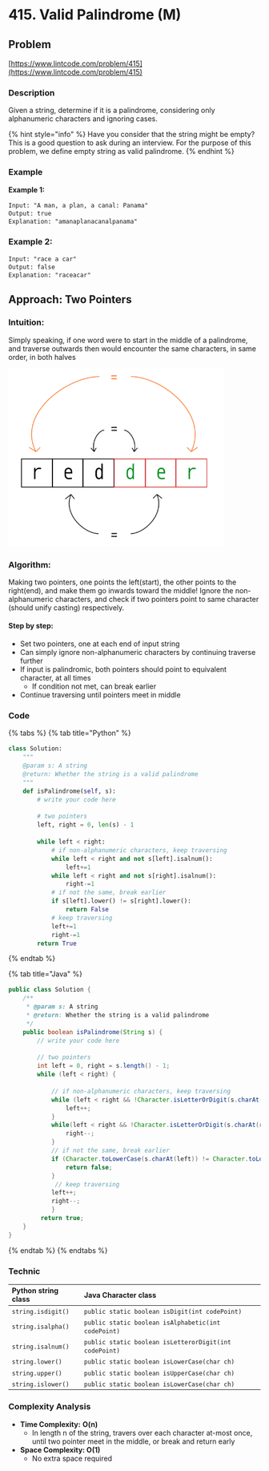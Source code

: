 # 415. Valid Palindrome \(M\)

## Problem

[https://www.lintcode.com/problem/415](https://www.lintcode.com/problem/415)

### Description 

Given a string, determine if it is a palindrome, considering only alphanumeric characters and ignoring cases.

{% hint style="info" %}
Have you consider that the string might be empty? This is a good question to ask during an interview. For the purpose of this problem, we define empty string as valid palindrome.
{% endhint %}

### Example

**Example 1:**

```text
Input: "A man, a plan, a canal: Panama"
Output: true
Explanation: "amanaplanacanalpanama"
```

### **Example 2:**

```text
Input: "race a car"
Output: false
Explanation: "raceacar"
```

## Approach: Two Pointers

### Intuition:

Simply speaking, if one word were to start in the middle of a palindrome, and traverse outwards then would encounter the same characters, in same order, in both halves

![](../../.gitbook/assets/capture.png)

### Algorithm: 

Making two pointers, one points the left\(start\), the other points to the right\(end\), and make them go inwards toward the middle! Ignore the non-alphanumeric characters, and check if two pointers point to same character \(should unify casting\) respectively. 

#### Step by step: 

* Set two pointers, one at each end of input string
* Can simply ignore non-alphanumeric characters by continuing traverse further 
* If input is palindromic, both pointers should point to equivalent character, at all times
  * If condition not met, can break earlier
* Continue traversing until pointers meet in middle 

### Code

{% tabs %}
{% tab title="Python" %}
```python
class Solution:
    """
    @param s: A string
    @return: Whether the string is a valid palindrome
    """
    def isPalindrome(self, s):
        # write your code here
        
        # two pointers
        left, right = 0, len(s) - 1
        
        while left < right:
            # if non-alphanumeric characters, keep traversing
            while left < right and not s[left].isalnum():
                left+=1
            while left < right and not s[right].isalnum():
                right-=1
            # if not the same, break earlier
            if s[left].lower() != s[right].lower():
                return False
            # keep traversing
            left+=1
            right-=1
        return True
```
{% endtab %}

{% tab title="Java" %}
```java
public class Solution {
    /**
     * @param s: A string
     * @return: Whether the string is a valid palindrome
     */
    public boolean isPalindrome(String s) {
        // write your code here
        
        // two pointers
        int left = 0, right = s.length() - 1;
        while (left < right) {
            
            // if non-alphanumeric characters, keep traversing
            while (left < right && !Character.isLetterOrDigit(s.charAt(left))) {
                left++;
            }
            while(left < right && !Character.isLetterOrDigit(s.charAt(right))) {
                right--;
            }
            // if not the same, break earlier
            if (Character.toLowerCase(s.charAt(left)) != Character.toLowerCase(s.charAt(right))) {
                return false;
            }
             // keep traversing
            left++;
            right--;
            }
         return true;
    }
}
```
{% endtab %}
{% endtabs %}

### Technic

| Python string class | Java Character class |
| :--- | :--- |
| `string.isdigit()` | `public static boolean isDigit(int codePoint)` |
| `string.isalpha()` | `public static boolean isAlphabetic(int codePoint)` |
| `string.isalnum()` | `public static boolean isLetterorDigit(int codePoint)` |
| `string.lower()` | `public static boolean isLowerCase(char ch)` |
| `string.upper()` | `public static boolean isUpperCase(char ch)` |
| `string.islower()` | `public static boolean isLowerCase(char ch)` |

### Complexity Analysis

* **Time Complexity:** **O\(n\)**
  * In length n of the string, travers over each character at-most once, until two pointer meet in the middle, or break and return early
* **Space Complexity: O\(1\)**
  * No extra space required 



